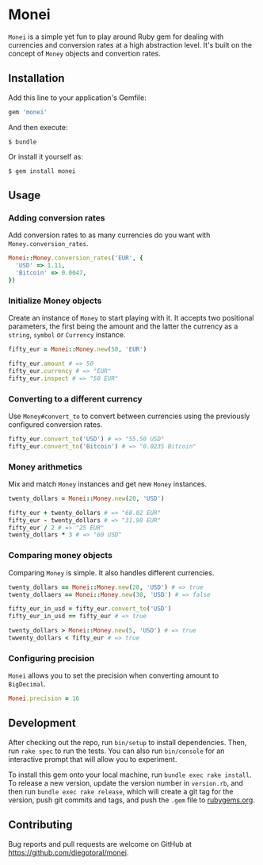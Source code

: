 # Monei

`Monei` is a simple yet fun to play around Ruby gem for dealing with currencies and conversion rates at a high abstraction level. It's built on the concept of `Money` objects and convertion rates.

## Installation

Add this line to your application's Gemfile:

```ruby
gem 'monei'
```

And then execute:

    $ bundle

Or install it yourself as:

    $ gem install monei

## Usage

### Adding conversion rates

Add conversion rates to as many currencies do you want with `Money.conversion_rates`.

```ruby
Monei::Money.conversion_rates('EUR', {
  'USD' => 1.11,
  'Bitcoin' => 0.0047,
})
```

### Initialize Money objects

Create an instance of `Money` to start playing with it. It accepts two positional parameters, the first being the  amount and the latter the currency as a `string`, `symbol` or `Currency` instance.

```ruby
fifty_eur = Monei::Money.new(50, 'EUR')

fifty_eur.amount # => 50
fifty_eur.currency # => "EUR"
fifty_eur.inspect # => "50 EUR"
```

### Converting to a different currency

Use `Money#convert_to` to convert between currencies using the previously configured conversion rates.

```ruby
fifty_eur.convert_to('USD') # => "55.50 USD"
fifty_eur.convert_to('Bitcoin') # => "0.0235 Bitcoin"
```

### Money arithmetics

Mix and match `Money` instances and get new `Money` instances.

```ruby
twenty_dollars = Monei::Money.new(20, 'USD')

fifty_eur + twenty_dollars # => "68.02 EUR"
fifty_eur - twenty_dollars # => "31.98 EUR"
fifty_eur / 2 # => "25 EUR"
twenty_dollars * 3 # => "60 USD"
```

### Comparing money objects

Comparing `Money` is simple. It also handles different currencies.

```ruby
twenty_dollars == Monei::Money.new(20, 'USD') # => true
twenty_dollaers == Monei::Money.new(30, 'USD') # => false

fifty_eur_in_usd = fifty_eur.convert_to('USD')
fifty_eur_in_usd == fifty_eur # => true

twenty_dollars > Monei::Money.new(5, 'USD') # => true
twwenty_dollars < fifty_eur # => true
```

### Configuring precision

`Monei` allows you to set the precision when converting amount to `BigDecimal`.

```ruby
Monei.precision = 16
```



## Development

After checking out the repo, run `bin/setup` to install dependencies. Then, run `rake spec` to run the tests. You can also run `bin/console` for an interactive prompt that will allow you to experiment.

To install this gem onto your local machine, run `bundle exec rake install`. To release a new version, update the version number in `version.rb`, and then run `bundle exec rake release`, which will create a git tag for the version, push git commits and tags, and push the `.gem` file to [rubygems.org](https://rubygems.org).

## Contributing

Bug reports and pull requests are welcome on GitHub at https://github.com/diegotoral/monei.
